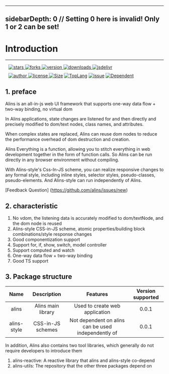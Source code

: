 <!--
 * @Author: chenzhongsheng
 * @Date: 2022-10-30 02:42:04
 * @Description: Coding something
 * @LastEditors: chenzhongsheng
 * @LastEditTime: 2022-11-12 17:08:29
-->
---
sidebarDepth: 0 // Setting 0 here is invalid! Only 1 or 2 can be set!
---

# Introduction

--------------------

<div style="margin: 10px">
    <a href="https://www.github.com/alinsjs/alins/stargazers" target="_black">
        <img src="https://img.shields.io/github/stars/alinsjs/alins?logo=github" alt="stars" />
    </a>
    <a href="https://www.github.com/alinsjs/alins/network/members" target="_black">
        <img src="https://img.shields.io/github/forks/alinsjs/alins?logo=github" alt="forks" />
    </a>
    <a href="https://www.npmjs.com/package/alins" target="_black">
        <img src="https://img.shields.io/npm/v/alins?logo=npm" alt="version" />
    </a>
    <a href="https://www.npmjs.com/package/alins" target="_black">
        <img src="https://img.shields.io/npm/dm/alins?color=%23ffca28&logo=npm" alt="downloads" />
    </a>
    <a href="https://www.jsdelivr.com/package/npm/alins" target="_black">
        <img src="https://data.jsdelivr.com/v1/package/npm/alins/badge" alt="jsdelivr" />
    </a>
</div>

<div style="margin: 10px">
    <a href="https://github.com/theajack" target="_black">
        <img src="https://img.shields.io/badge/Author-%20theajack%20-7289da.svg?&logo=github" alt="author" />
    </a>
    <a href="https://www.github.com/alinsjs/alins/blob/master/LICENSE" target="_black">
        <img src="https://img.shields.io/github/license/alinsjs/alins?color=%232DCE89&logo=github" alt="license" />
    </a>
    <a href="https://cdn.jsdelivr.net/npm/alins"><img src="https://img.shields.io/bundlephobia/minzip/alins.svg" alt="Size"></a>
    <a href="https://github.com/alinsjs/alins/search?l=javascript"><img src="https://img.shields.io/github/languages/top/alinsjs/alins.svg" alt="TopLang"></a>
    <a href="https://github.com/alinsjs/alins/issues"><img src="https://img.shields.io/github/issues-closed/alinsjs/alins.svg" alt="issue"></a>
    <a href="https://www.github.com/alinsjs/alins"><img src="https://img.shields.io/librariesio/dependent-repos/npm/alins.svg" alt="Dependent"></a>
</div>

<!-- ### Samples

<code-btn type='text' text='Counter' url='@count'/> | 
<code-btn type='text' text='Components & Model' url='@model'/> |
<code-btn type='text' text='Todo List' url='@todo-list'/> |
<code-btn type='text' text='CSS-In-JS' url='@style'/> -->

## 1. preface

Alins is an all-in-js web UI framework that supports one-way data flow + two-way binding, no virtual dom

In Alins applications, state changes are listened for and then directly and precisely modified to dom/text nodes, class names, and attributes.

When complex states are replaced, Alins can reuse dom nodes to reduce the performance overhead of dom destruction and creation.

Alins Everything is a function, allowing you to stitch everything in web development together in the form of function calls. So Alins can be run directly in any browser environment without compiling.

With Alins-style's Css-In-JS scheme, you can realize responsive changes to any formal style, including inline styles, selector styles, pseudo-classes, pseudo-elements. And Alins-style can run independently of Alins.

[Feedback Question] (https://github.com/alins/issues/new) 

## 2. characteristic

1. No vdom, the listening data is accurately modified to dom/textNode, and the dom node is reused
2. Alins-style CSS-in-JS scheme, atomic properties/building block combinations/style response changes
3. Good componentization support
4. Support for, if, show, switch, model controller
5. Support computed and watch
6. One-way data flow + two-way binding
7. Good TS support

## 3. Package structure

|     Name | Description |   Features | Version supported |
| :----------: | :------------------------------: | :--------------------: | :--------------------: |
|    alins    | Alins main library |  Used to create web application | 0.0.1 |
|    alins-style    | CSS-in-JS schemes |  Not dependent on alins can be used independently of | 0.0.1 |

In addition, Alins also contains two tool libraries, which generally do not require developers to introduce them

1. alins-reactive: A reactive library that alins and alins-style co-depend
2. alins-utils: The repository that the other three packages depend on

<div>
    <star></star>
</div>

